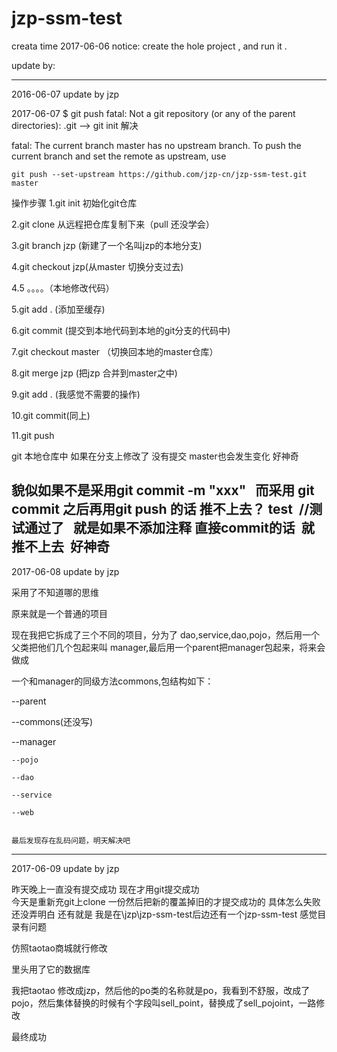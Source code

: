 # jzp-ssm-test

creata time 2017-06-06
notice: create the hole project , and run it .


update by:

------------------------------------------
2016-06-07 update by jzp

2017-06-07 $ git push fatal: Not a git repository (or any of the parent directories): .git
  --> git init 解决

fatal: The current branch master has no upstream branch.
To push the current branch and set the remote as upstream, use

    git push --set-upstream https://github.com/jzp-cn/jzp-ssm-test.git master

操作步骤
1.git init 初始化git仓库

2.git clone 从远程把仓库复制下来（pull 还没学会）

3.git branch jzp (新建了一个名叫jzp的本地分支)

4.git checkout jzp(从master 切换分支过去)

4.5  。。。。（本地修改代码）

5.git add .  (添加至缓存)

6.git commit (提交到本地代码到本地的git分支的代码中)

7.git checkout master  （切换回本地的master仓库）

8.git merge jzp (把jzp 合并到master之中)

9.git add . (我感觉不需要的操作)

10.git commit(同上)

11.git push




git 本地仓库中 如果在分支上修改了 没有提交  master也会发生变化  好神奇
 
貌似如果不是采用git commit -m "xxx"   而采用 git commit 之后再用git push 的话 推不上去？ 
test  //测试通过了   就是如果不添加注释 直接commit的话  就推不上去  好神奇
--------------------------------------------------------------------------------------
2017-06-08  update by jzp

采用了不知道哪的思维 

原来就是一个普通的项目

现在我把它拆成了三个不同的项目，分为了 dao,service,dao,pojo，然后用一个父类把他们几个包起来叫 manager,最后用一个parent把manager包起来，将来会做成

一个和manager的同级方法commons,包结构如下：

--parent

 --commons(还没写)
 
 --manager
 
	--pojo
	
	--dao
	
	--service
	
	--web
	
	
	最后发现存在乱码问题，明天解决吧
-------------------------------------------------------------
2017-06-09  update by jzp

昨天晚上一直没有提交成功  现在才用git提交成功  
今天是重新充git上clone 一份然后把新的覆盖掉旧的才提交成功的 
具体怎么失败还没弄明白
还有就是 我是在\jzp\jzp-ssm-test后边还有一个jzp-ssm-test  感觉目录有问题


仿照taotao商城就行修改

里头用了它的数据库

我把taotao 修改成jzp，然后他的po类的名称就是po，我看到不舒服，改成了pojo，然后集体替换的时候有个字段叫sell_point，替换成了sell_pojoint，一路修改

最终成功






















